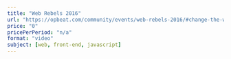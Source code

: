 ```yaml
---
title: "Web Rebels 2016"
url: "https://opbeat.com/community/events/web-rebels-2016/#change-the-world-with-the-peer-web-and-thali"
price: "0"
pricePerPeriod: "n/a"
format: "video"
subject: [web, front-end, javascript]
---
```

